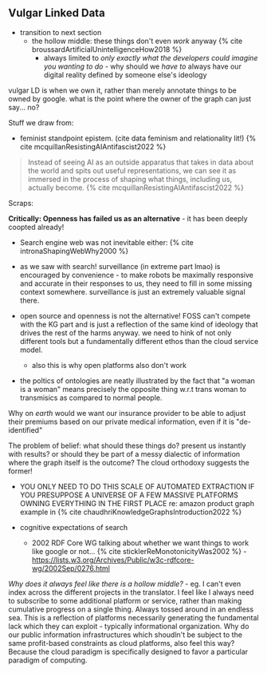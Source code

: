 
## Vulgar Linked Data

- transition to next section
	- the hollow middle: these things don't even *work* anyway {% cite broussardArtificialUnintelligenceHow2018 %}
		- always limited to *only exactly what the developers could imagine you wanting to do* - why should we *have to* always have our digital reality defined by someone else's ideology


vulgar LD is when we own it, rather than merely annotate things to be owned by google. what is the point where the owner of the graph can just say... no?

Stuff we draw from:
- feminist standpoint epistem. (cite data feminism and relationality lit!) {% cite mcquillanResistingAIAntifascist2022 %}
> Instead of seeing AI as an outside apparatus that takes in data about the world and spits out useful representations, we can see it as immersed in the process of shaping what things, including us, actually become. {% cite mcquillanResistingAIAntifascist2022 %}

Scraps: 

**Critically: Openness has failed us as an alternative** - it has been deeply coopted already!

- Search engine web was not inevitable either: {% cite intronaShapingWebWhy2000 %}
- as we saw with search! surveillance (in extreme part lmao) is encouraged by convenience - to make robots be maximally responsive and accurate in their responses to us, they need to fill in some missing context somewhere. surveillance is just an extremely valuable signal there. 
- open source and openness is not the alternative! FOSS can't compete with the KG part and is just a reflection of the same kind of ideology that drives the rest of the harms anyway. we need to hink of not only different tools but a fundamentally different ethos than the cloud service model. 
	- also this is why open platforms also don't work

- the poltics of ontologies are neatly illustrated by the fact that "a woman is a woman" means precisely the opposite thing w.r.t trans woman to transmisics as compared to normal people.

Why on *earth* would we want our insurance provider to be able to adjust their premiums based on our private medical information, even if it is "de-identified"

The problem of belief: what should these things do? present us instantly with results? or should they be part of a messy dialectic of information where the graph itself is the outcome? The cloud orthodoxy suggests the former!

- YOU ONLY NEED TO DO THIS SCALE OF AUTOMATED EXTRACTION IF YOU PRESUPPOSE A UNIVERSE OF A FEW MASSIVE PLATFORMS OWNING EVERYTHING IN THE FIRST PLACE re: amazon product graph example in {% cite chaudhriKnowledgeGraphsIntroduction2022 %}

- cognitive expectations of search
	- 2002 RDF Core WG talking about whether we want things to work like google or not... {% cite sticklerReMonotonicityWas2002 %} - https://lists.w3.org/Archives/Public/w3c-rdfcore-wg/2002Sep/0276.html

*Why does it always feel like there is a hollow middle?* - eg. I can't even index across the different projects in the translator. I feel like I always need to subscribe to some additional platform or service, rather than making cumulative progress on a single thing. Always tossed around in an endless sea. This is a reflection of platforms necessarily generating the fundamental lack which they can exploit - typically informational organization. Why do our public information infrastructures which shoudln't be subject to the same profit-based constraints as cloud platforms, also feel this way? Because the cloud paradigm is specifically designed to favor a particular paradigm of computing.